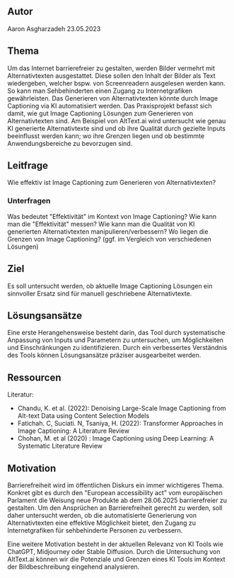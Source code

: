 ## Autor

Aaron Asgharzadeh
23.05.2023

## Thema

Um das Internet barrierefreier zu gestalten, werden Bilder vermehrt mit Alternativtexten ausgestattet. Diese sollen den Inhalt der Bilder als Text wiedergeben, welcher bspw. von Screenreadern ausgelesen werden kann.
So kann man Sehbehinderten einen Zugang zu Internetgrafiken gewährleisten.
Das Generieren von Alternativtexten könnte durch Image Captioning via KI automatisiert werden.
Das Praxisprojekt befasst sich damit, wie gut Image Captioning Lösungen zum Generieren von Alternativtexten sind. Am Beispiel von AltText.ai wird untersucht wie genau KI generierte Alternativtexte sind und ob ihre Qualität durch gezielte Inputs beeinflusst werden kann; wo ihre Grenzen liegen und ob bestimmte Anwendungsbereiche zu bevorzugen sind.

## Leitfrage

Wie effektiv ist Image Captioning zum Generieren von Alternativtexten?

### Unterfragen

Was bedeutet "Effektivität" im Kontext von Image Captioning?
Wie kann man die "Effektivität" messen?
Wie kann man die Qualität von KI generierten Alternativtexten manipulieren/verbessern?
Wo liegen die Grenzen von Image Captioning? (ggf. im Vergleich von verschiedenen Lösungen)

## Ziel

Es soll untersucht werden, ob aktuelle Image Captioning Lösungen ein sinnvoller Ersatz sind für manuell geschriebene Alternativtexte.

## Lösungsansätze

Eine erste Herangehensweise besteht darin, das Tool durch systematische Anpassung von Inputs und Parametern zu untersuchen, um Möglichkeiten und Einschränkungen zu identifizieren.
Durch ein verbessertes Verständnis des Tools können Lösungsansätze präziser ausgearbeitet werden.

## Ressourcen

Literatur:

- Chandu, K. et al. (2022): Denoising Large-Scale Image Captioning from Alt-text Data using Content Selection Models
- Fatichah. C, Suciati. N, Tsaniya, H. (2022): Transformer Approaches in Image Captioning: A Literature Review
- Chohan, M. et al (2020) : Image Captioning using Deep Learning: A Systematic Literature Review

## Motivation

Barrierefreiheit wird im öffentlichen Diskurs ein immer wichtigeres Thema.  
Konkret gibt es durch den "European accessibility act" vom europäischen Parlament die Weisung neue Produkte ab dem 28.06.2025 barrierefreier zu gestalten.
Um den Ansprüchen an Barrierefreiheit gerecht zu werden, soll daher untersucht werden, ob die automatisierte Generierung von Alternativtexten eine effektive Möglichkeit bietet, den Zugang zu Internetgrafiken für sehbehinderte Personen zu verbessern.

Eine weitere Motivation besteht in der aktuellen Relevanz von KI Tools wie ChatGPT, Midjourney oder Stable Diffusion.
Durch die Untersuchung von AltText.ai können wir die Potenziale und Grenzen eines KI Tools im Kontext der Bildbeschreibung eingehend analysieren.
